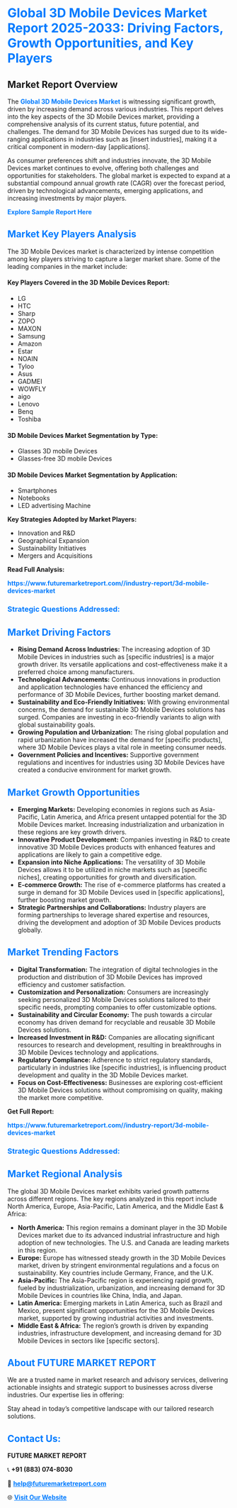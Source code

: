 <h1 style="color: #007BFF;">Global 3D Mobile Devices Market Report 2025-2033: Driving Factors, Growth Opportunities, and Key Players</h1>

<section id="overview">
<h2>Market Report Overview</h2>
<p>The <a href="https://www.futuremarketreport.com//industry-report/3d-mobile-devices-market" style="color: #007BFF; text-decoration: none;"><strong>Global 3D Mobile Devices Market</strong></a> is witnessing significant growth, driven by increasing demand across various industries. This report delves into the key aspects of the 3D Mobile Devices market, providing a comprehensive analysis of its current status, future potential, and challenges. The demand for 3D Mobile Devices has surged due to its wide-ranging applications in industries such as [insert industries], making it a critical component in modern-day [applications].</p>
<p>As consumer preferences shift and industries innovate, the 3D Mobile Devices market continues to evolve, offering both challenges and opportunities for stakeholders. The global market is expected to expand at a substantial compound annual growth rate (CAGR) over the forecast period, driven by technological advancements, emerging applications, and increasing investments by major players.</p>
</section>

<section id="overview">
<p><a href="https://www.futuremarketreport.com//request-sample/reportId=90589" style="color: #007BFF; text-decoration: none;"><strong>Explore Sample Report Here</strong></a></p>
</section>

<section id="key-players">
<h2 style="color: #007BFF;">Market Key Players Analysis</h2>
<p>The 3D Mobile Devices market is characterized by intense competition among key players striving to capture a larger market share. Some of the leading companies in the market include:</p>
<h4>Key Players Covered in the 3D Mobile Devices Report:</h4>
<ul><li>LG</li><li>HTC</li><li>Sharp</li><li>ZOPO</li><li>MAXON</li><li>Samsung</li><li>Amazon</li><li>Estar</li><li>NOAIN</li><li>Tyloo</li><li>Asus</li><li>GADMEI</li><li>WOWFLY</li><li>aigo</li><li>Lenovo</li><li>Benq</li><li>Toshiba</li></ul>
<h4>3D Mobile Devices Market Segmentation by Type:</h4>
<ul><li>Glasses 3D mobile Devices</li><li>Glasses-free 3D mobile Devices</li></ul>

<h4>3D Mobile Devices Market Segmentation by Application:</h4>
<ul><li>Smartphones</li><li>Notebooks</li><li>LED advertising Machine</li></ul>
<p><strong>Key Strategies Adopted by Market Players:</strong></p>
<ul>
<li>Innovation and R&D</li>
<li>Geographical Expansion</li>
<li>Sustainability Initiatives</li>
<li>Mergers and Acquisitions</li>
</ul>
</section>

<section>
<p><strong>Read Full Analysis: </strong></p><a href="https://www.futuremarketreport.com//industry-report/3d-mobile-devices-market" style="color: #007BFF; text-decoration: none;"><strong>https://www.futuremarketreport.com//industry-report/3d-mobile-devices-market</strong></a>
<h3 style="color: #007BFF;">Strategic Questions Addressed:</h3>
</section>

<section id="driving-factors">
<h2 style="color: #007BFF;">Market Driving Factors</h2>
<ul>
<li><strong>Rising Demand Across Industries:</strong> The increasing adoption of 3D Mobile Devices in industries such as [specific industries] is a major growth driver. Its versatile applications and cost-effectiveness make it a preferred choice among manufacturers.</li>
<li><strong>Technological Advancements:</strong> Continuous innovations in production and application technologies have enhanced the efficiency and performance of 3D Mobile Devices, further boosting market demand.</li>
<li><strong>Sustainability and Eco-Friendly Initiatives:</strong> With growing environmental concerns, the demand for sustainable 3D Mobile Devices solutions has surged. Companies are investing in eco-friendly variants to align with global sustainability goals.</li>
<li><strong>Growing Population and Urbanization:</strong> The rising global population and rapid urbanization have increased the demand for [specific products], where 3D Mobile Devices plays a vital role in meeting consumer needs.</li>
<li><strong>Government Policies and Incentives:</strong> Supportive government regulations and incentives for industries using 3D Mobile Devices have created a conducive environment for market growth.</li>
</ul>
</section>

<section id="growth-opportunities">
<h2 style="color: #007BFF;">Market Growth Opportunities</h2>
<ul>
<li><strong>Emerging Markets:</strong> Developing economies in regions such as Asia-Pacific, Latin America, and Africa present untapped potential for the 3D Mobile Devices market. Increasing industrialization and urbanization in these regions are key growth drivers.</li>
<li><strong>Innovative Product Development:</strong> Companies investing in R&D to create innovative 3D Mobile Devices products with enhanced features and applications are likely to gain a competitive edge.</li>
<li><strong>Expansion into Niche Applications:</strong> The versatility of 3D Mobile Devices allows it to be utilized in niche markets such as [specific niches], creating opportunities for growth and diversification.</li>
<li><strong>E-commerce Growth:</strong> The rise of e-commerce platforms has created a surge in demand for 3D Mobile Devices used in [specific applications], further boosting market growth.</li>
<li><strong>Strategic Partnerships and Collaborations:</strong> Industry players are forming partnerships to leverage shared expertise and resources, driving the development and adoption of 3D Mobile Devices products globally.</li>
</ul>
</section>

<section id="trending-factors">
<h2 style="color: #007BFF;">Market Trending Factors</h2>
<ul>
<li><strong>Digital Transformation:</strong> The integration of digital technologies in the production and distribution of 3D Mobile Devices has improved efficiency and customer satisfaction.</li>
<li><strong>Customization and Personalization:</strong> Consumers are increasingly seeking personalized 3D Mobile Devices solutions tailored to their specific needs, prompting companies to offer customizable options.</li>
<li><strong>Sustainability and Circular Economy:</strong> The push towards a circular economy has driven demand for recyclable and reusable 3D Mobile Devices solutions.</li>
<li><strong>Increased Investment in R&D:</strong> Companies are allocating significant resources to research and development, resulting in breakthroughs in 3D Mobile Devices technology and applications.</li>
<li><strong>Regulatory Compliance:</strong> Adherence to strict regulatory standards, particularly in industries like [specific industries], is influencing product development and quality in the 3D Mobile Devices market.</li>
<li><strong>Focus on Cost-Effectiveness:</strong> Businesses are exploring cost-efficient 3D Mobile Devices solutions without compromising on quality, making the market more competitive.</li>
</ul>
</section>

<section>
<p><strong>Get Full Report: </strong></p><a href="https://www.futuremarketreport.com//industry-report/3d-mobile-devices-market" style="color: #007BFF; text-decoration: none;"><strong>https://www.futuremarketreport.com//industry-report/3d-mobile-devices-market</strong></a>
<h3 style="color: #007BFF;">Strategic Questions Addressed:</h3>
</section>


<section id="regional-analysis">
<h2 style="color: #007BFF;">Market Regional Analysis</h2>
<p>The global 3D Mobile Devices market exhibits varied growth patterns across different regions. The key regions analyzed in this report include North America, Europe, Asia-Pacific, Latin America, and the Middle East & Africa:</p>
<ul>
<li><strong>North America:</strong> This region remains a dominant player in the 3D Mobile Devices market due to its advanced industrial infrastructure and high adoption of new technologies. The U.S. and Canada are leading markets in this region.</li>
<li><strong>Europe:</strong> Europe has witnessed steady growth in the 3D Mobile Devices market, driven by stringent environmental regulations and a focus on sustainability. Key countries include Germany, France, and the U.K.</li>
<li><strong>Asia-Pacific:</strong> The Asia-Pacific region is experiencing rapid growth, fueled by industrialization, urbanization, and increasing demand for 3D Mobile Devices in countries like China, India, and Japan.</li>
<li><strong>Latin America:</strong> Emerging markets in Latin America, such as Brazil and Mexico, present significant opportunities for the 3D Mobile Devices market, supported by growing industrial activities and investments.</li>
<li><strong>Middle East & Africa:</strong> The region’s growth is driven by expanding industries, infrastructure development, and increasing demand for 3D Mobile Devices in sectors like [specific sectors].</li>
</ul>
</section>

<footer>
<h2 style="color: #007BFF;">About FUTURE MARKET REPORT</h2>
<p>We are a trusted name in market research and advisory services, delivering actionable insights and strategic support to businesses across diverse industries. Our expertise lies in offering:</p>

<p>Stay ahead in today’s competitive landscape with our tailored research solutions.</p>

<h2 style="color: #007BFF;">Contact Us:</h2>
<p><strong>FUTURE MARKET REPORT</strong></p>
<p>📞 <strong>+91 (883) 074-8030</strong></p>
<p>📧 <strong><a href="mailto:help@futuremarketreport.com" style="color: #007BFF;">help@futuremarketreport.com</a></strong></p>
<p>🌐 <strong><a href="https://www.futuremarketreport.com/" style="color: #007BFF;">Visit Our Website</a></strong></p>
</footer>